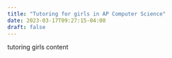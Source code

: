```yaml
---
title: "Tutoring for girls in AP Computer Science"
date: 2023-03-17T09:27:15-04:00
draft: false
---
```


tutoring girls content